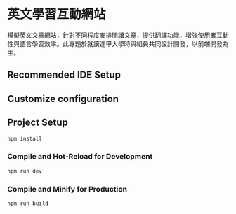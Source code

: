 # 英文學習互動網站

模擬英文文章網站，針對不同程度安排閱讀文章，提供翻譯功能，增強使用者互動性與語言學習效率。此專題於就讀逢甲大學時與組員共同設計開發，以前端開發為主。

## Recommended IDE Setup

## Customize configuration

## Project Setup

```sh
npm install
```

### Compile and Hot-Reload for Development

```sh
npm run dev
```

### Compile and Minify for Production

```sh
npm run build
```
